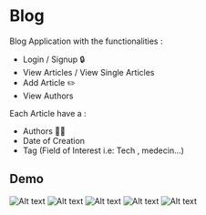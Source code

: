 
# Blog

Blog Application with the functionalities :
- Login / Signup :lock:
- View Articles / View Single Articles
- Add Article :pencil2:
- View Authors

Each Article have a :
- Authors :technologist:
- Date of Creation 
- Tag (Field of Interest i.e: Tech , medecin...)



## Demo
![Alt text](/public/assets/timeline1.png)
![Alt text](/public/assets/timeline2.png)
![Alt text](/public/assets/gifLike.gif)
![Alt text](/public/assets/home1.png)
![Alt text](/public/assets/home2.png)

